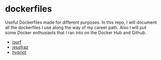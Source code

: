 # dockerfiles
Useful Dockerfiles made for different purposes.
In this repo, I will document all the dockerfiles I use along the way of my career path.
Also I will put some Docker enthusiasts that I ran into on the Docker Hub and Github.
-  [jsurf](https://registry.hub.docker.com/u/jsurf)
-  [jessfraz](https://hub.docker.com/u/jessfraz)
-  [hypriot](https://hub.docker.com/u/hypriot)
